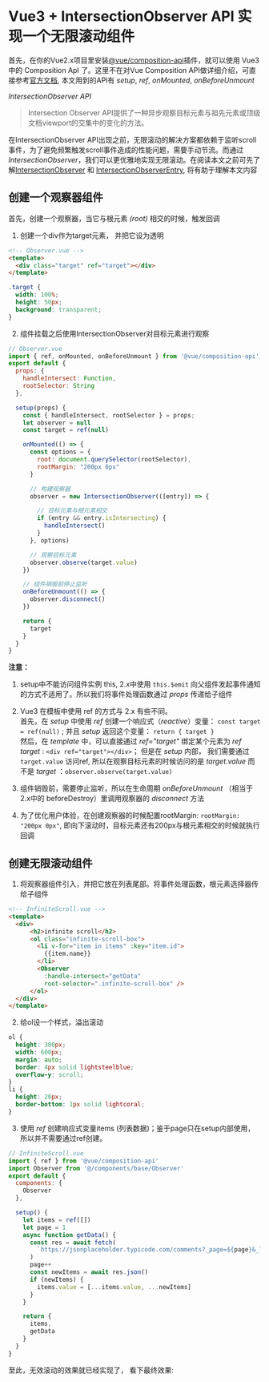 # Vue3 + IntersectionObserver API 实现一个无限滚动组件

首先，在你的Vue2.x项目里安装[@vue/composition-api](https://github.com/vuejs/composition-api)插件，就可以使用 Vue3 中的 Composition ApI 了。这里不在对Vue Composition API做详细介绍，可直接参考[官方文档](https://vue-composition-api-rfc.netlify.com/api.html#setup), 本文用到的API有 *setup*, *ref*, *onMounted*, *onBeforeUnmount*  

*IntersectionObserver API*
>Intersection Observer API提供了一种异步观察目标元素与祖先元素或顶级文档viewport的交集中的变化的方法。

在IntersectionObserver API出现之前，无限滚动的解决方案都依赖于监听scroll事件，为了避免频繁触发scroll事件造成的性能问题，需要手动节流。而通过 *IntersectionObserver*，我们可以更优雅地实现无限滚动。在阅读本文之前可先了解[IntersectionObserver](https://developer.mozilla.org/zh-CN/docs/Web/API/IntersectionObserver) 和 [IntersectionObserverEntry](https://developer.mozilla.org/zh-CN/docs/Web/API/IntersectionObserverEntry), 将有助于理解本文内容

## 创建一个观察器组件

首先，创建一个观察器，当它与根元素 *(root)* 相交的时候，触发回调  

1. 创建一个div作为target元素， 并把它设为透明
```html
<!-- Observer.vue -->
<template>
  <div class="target" ref="target"></div>
</template>
```
```css
.target {
  width: 100%;
  height: 50px;
  background: transparent;
}
```

2. 组件挂载之后使用IntersectionObserver对目标元素进行观察

```js
// Observer.vue
import { ref, onMounted, onBeforeUnmount } from '@vue/composition-api'
export default {
  props: {
    handleIntersect: Function,
    rootSelector: String
  },

  setup(props) {
    const { handleIntersect, rootSelector } = props;
    let observer = null
    const target = ref(null)

    onMounted(() => {
      const options = {
        root: document.querySelector(rootSelector),
        rootMargin: "200px 0px"
      }

      // 构建观察器
      observer = new IntersectionObserver(([entry]) => {

        // 目标元素与根元素相交
        if (entry && entry.isIntersecting) {
          handleIntersect()
        }
      }, options)

      // 观察目标元素
      observer.observe(target.value)
    })

    // 组件销毁前停止监听
    onBeforeUnmount(() => {
      observer.disconnect()
    })

    return {
      target
    }
  }
}
```
**注意：**
1. setup中不能访问组件实例 this, 2.x中使用 `this.$emit` 向父组件发起事件通知的方式不适用了。所以我们将事件处理函数通过 *props* 传递给子组件 

2. Vue3 在模板中使用 ref 的方式与 2.x 有些不同。   
首先，在 *setup* 中使用 *ref* 创建一个响应式（*reactive*）变量： `const target = ref(null)` ; 并且 *setup* 返回这个变量： `return { target }`  
然后，在 *template* 中，可以直接通过 *ref="target"* 绑定某个元素为 *ref target* : `<div ref="target"></div>`； 但是在 *setup* 内部， 我们需要通过 `target.value` 访问ref, 所以在观察目标元素的时候访问的是 *target.value* 而不是 *target* ：`observer.observe(target.value)`

3. 组件销毁前，需要停止监听，所以在生命周期 *onBeforeUnmount* （相当于2.x中的 beforeDestroy）里调用观察器的 *disconnect* 方法

4. 为了优化用户体验，在创建观察器的时候配置rootMargin: `rootMargin: "200px 0px"`, 即向下滚动时，目标元素还有200px与根元素相交的时候就执行回调

## 创建无限滚动组件
1. 将观察器组件引入，并把它放在列表尾部。将事件处理函数，根元素选择器传给子组件
```html
<!-- InfiniteScroll.vue -->
<template>
  <div>
      <h2>infinite scroll</h2>
      <ol class="infinite-scroll-box">
        <li v-for="item in items" :key="item.id">
          {{item.name}}
        </li>
        <Observer 
          :handle-intersect="getData"
          root-selector=".infinite-scroll-box" />
      </ol>
  </div>
</template>
```
2. 给ol设一个样式，溢出滚动
```css
ol {
  height: 300px;
  width: 600px;
  margin: auto;
  border: 4px solid lightsteelblue;
  overflow-y: scroll;
}
li {
  height: 20px;
  border-bottom: 1px solid lightcoral;
}
```
3. 使用 *ref* 创建响应式变量items (列表数据)；鉴于page只在setup内部使用，所以并不需要通过ref创建。 
```js
// InfiniteScroll.vue
import { ref } from '@vue/composition-api'
import Observer from '@/components/base/Observer'
export default {
  components: {
    Observer
  },

  setup() {
    let items = ref([])
    let page = 1
    async function getData() {
      const res = await fetch(
        `https://jsonplaceholder.typicode.com/comments?_page=${page}&_limit=40`
      )
      page++
      const newItems = await res.json()
      if (newItems) {
        items.value = [...items.value, ...newItems]
      }
    }

    return {
      items,
      getData
    }
  }
}
```
至此，无效滚动的效果就已经实现了， 看下最终效果:
